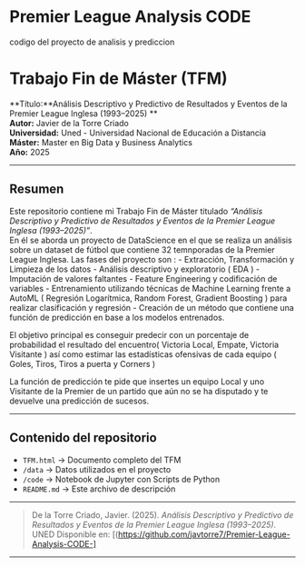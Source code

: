 # Premier League Analysis CODE 
 codigo del proyecto de analisis y prediccion 

 #  Trabajo Fin de Máster (TFM)

**Título:**Análisis Descriptivo y Predictivo de Resultados y Eventos de la Premier League Inglesa (1993–2025) **  
**Autor:** Javier de la Torre Criado  
**Universidad:** Uned - Universidad Nacional de Educación a Distancia  
**Máster:** Master en Big Data y Business Analytics  
**Año:** 2025  

---

##  Resumen
Este repositorio contiene mi Trabajo Fin de Máster titulado *“Análisis Descriptivo y Predictivo de Resultados y Eventos de la Premier League Inglesa (1993–2025)”*.  
En él se aborda un proyecto de DataScience en el que se realiza un análisis sobre un dataset de fútbol que contiene 32 temnporadas de la Premier League Inglesa.
Las fases del proyecto son : 
               - Extracción, Transformación y Limpieza de los datos
               - Análisis descriptivo y exploratorio ( EDA ) 
               - Imputación de valores faltantes 
               - Feature Engineering y codificación de variables
               - Entrenamiento utilizando técnicas de Machine Learning frente a AutoML ( Regresión Logarítmica, Random Forest, Gradient Boosting ) para realizar clasificación y regresión 
               - Creación de un método que contiene una función de predicción en base a los modelos entrenados. 
                 

El objetivo principal es conseguir predecir con un porcentaje de probabilidad el resultado del encuentro( Victoria Local, Empate, Victoria Visitante ) así como estimar las estadísticas ofensivas de cada equipo ( Goles, Tiros, Tiros a puerta y Corners ) 

La función de predicción te pide que insertes un equipo Local y uno Visitante de la Premier de un partido que aún no se ha disputado y te devuelve una predicción de sucesos. 

---

##  Contenido del repositorio
- `TFM.html` → Documento completo del TFM  
- `/data` →  Datos utilizados en el proyecto  
- `/code` → Notebook de Jupyter con Scripts de Python
- `README.md` → Este archivo de descripción  

---





> De la Torre Criado, Javier. (2025). *Análisis Descriptivo y Predictivo de Resultados y Eventos de la Premier League Inglesa (1993–2025)*. UNED 
> Disponible en: [(https://github.com/javtorre7/Premier-League-Analysis-CODE-]

---

 

